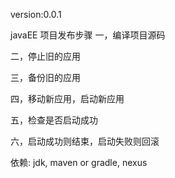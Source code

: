 version:0.0.1

javaEE 项目发布步骤
一，编译项目源码

二，停止旧的应用

三，备份旧的应用

四，移动新应用，启动新应用

五，检查是否启动成功

六，启动成功则结束，启动失败则回滚


依赖: jdk, maven or gradle, nexus

